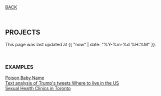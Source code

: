 [BACK](../road-to-data-science/)

<br>

## PROJECTS

This page was last updated at {{ "now" | date: "%Y-%m-%d %H:%M" }}.

<br>

### EXAMPLES
[Poison Baby Name](https://github.com/hilaryparker)    
[Text analysis of Trump's tweets ](http://varianceexplained.org/r/trump-tweets/)
[Where to live in the US](https://masalmon.eu/2017/11/16/wheretoliveus/)  
[Sexual Health Clinics in Toronto](https://sharlagelfand.netlify.com/posts/tidying-toronto-open-data/)  